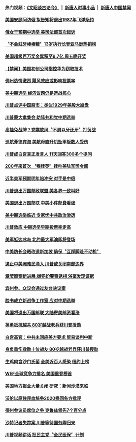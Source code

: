 #### 热门视频：[《文昭谈古论今》](https://github.com/gfw-breaker/wenzhao/blob/master/README.md?t=10201533) &nbsp;|&nbsp; [新唐人时事小品](https://github.com/gfw-breaker/ntdtv-comedy/blob/master/README.md?t=10201533) &nbsp;|&nbsp; [新唐人中国禁闻](https://github.com/gfw-breaker/ntdtv-news/blob/master/README.md?t=10201533)

#### [美国安顾问访俄 拟告知将退出1987年飞弹条约](../pages/news203/a1396146.md?t=10201533) 

#### [俄女干预期中选举 美司法部首次起诉](../pages/news203/a1396140.md?t=10201533) 

#### [〝不会蛀牙棒棒糖〞13岁执行长登亚马逊热销榜](../pages/news203/a1396127.md?t=10201533) 

#### [美国超级百万奖金累积至9.7亿 周五晚开奖](../pages/news203/a1396062.md?t=10201533) 

#### [【禁闻】美国初创公司指控华为窃取技术](../pages/news203/a1396087.md?t=10201533) 

#### [佛州选情激烈 飓风效应或影响投票率](../pages/news203/a1396083.md?t=10201533) 

#### [美中期选举 经济议题仍是选战核心](../pages/news203/a1396082.md?t=10201533) 

#### [川普点评中国股市：类似1929年美股大崩盘](../pages/news203/a1396039.md?t=10201533) 

#### [川普蒙大拿集会  助阵共和党中期选举](../pages/news203/a1396034.md?t=10201533) 

#### [高挂免战牌？党媒放风〝不屑以牙还牙〞打贸战](../pages/news203/a1396033.md?t=10201533) 

#### [巡航菲律宾海  美航母直升机坠甲板数人受伤](../pages/news203/a1396015.md?t=10201533) 

#### [川普成白宫真正发言人 11天回答300多个提问](../pages/news203/a1396000.md?t=10201533) 

#### [200年来首次 〝穆桂英〞挂帅美陆军司令部](../pages/news203/a1395946.md?t=10201533) 

#### [近半美军预期明年陷冲突  对手是中俄](../pages/news203/a1395962.md?t=10201533) 

#### [川普退出万国邮政联盟 美各界一致叫好](../pages/news203/a1395910.md?t=10201533) 

#### [美国退出万国邮联 中美小件邮费看涨](../pages/news203/a1395940.md?t=10201533) 

#### [美中期选举临近  专家忧中共政治渗透](../pages/news203/a1395936.md?t=10201533) 

#### [川普效应 中期选举早期投票率走高](../pages/news203/a1395934.md?t=10201533) 

#### [美军抵达冰岛 北约最大军演即将登场](../pages/news203/a1395911.md?t=10201533) 

#### [中美防长会晤改道新加坡 确保〝互踩脚趾不动枪〞](../pages/news203/a1395912.md?t=10201533) 

#### [遏止中美洲难民涌入  川普或关闭南部边界](../pages/news203/a1395909.md?t=10201533) 

#### [章莹颖案新进展:嫌犯扮警察诱拐  浴室发现证据](../pages/news203/a1395904.md?t=10201533) 

#### [宾州参、众议会通过友台决议案](../pages/news203/a1395903.md?t=10201533) 

#### [脸书成立新战争工作室 应对中期选举](../pages/news203/a1395888.md?t=10201533) 

#### [美国将退出万国邮联 大陆寄美邮资看涨](../pages/news203/a1395885.md?t=10201533) 

#### [英勇抵抗越共 80岁越战老兵获川普授勋](../pages/news203/a1395884.md?t=10201533) 

#### [白宫高官：中共未回应美方要求 贸易谈判中断](../pages/news203/a1395883.md?t=10201533) 

#### [身负重伤救数十位战友  80岁越战老兵获川普授勋](../pages/news203/a1395849.md?t=10201533) 

#### [生鸡肉含沙门氏菌 全美近百人感染 纽约上榜](../pages/news203/a1395805.md?t=10201533) 

#### [WEF全球竞争力排名 美国重登榜首](../pages/news203/a1395788.md?t=10201533) 

#### [美国地方报业大量关闭 研究：新闻沙漠来临](../pages/news203/a1395806.md?t=10201533) 

#### [沃伦以原住民血统争2020换回各方批评](../pages/news203/a1395796.md?t=10201533) 

#### [德州参议员席位之争 克鲁兹领先7个百分点](../pages/news203/a1395790.md?t=10201533) 

#### [沙特记者失踪案 川普等待国务卿归来](../pages/news203/a1395785.md?t=10201533) 

#### [川普视频讲话 批民主党〝全民医保〞计划](../pages/news203/a1395748.md?t=10201533) 

